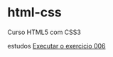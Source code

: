 # html-css
 Curso HTML5 com CSS3

estudos
<a href= "https://andresantana7.github.io/html-css/exrcicios/ex008/index.html">Executar o exercicio 006</a>